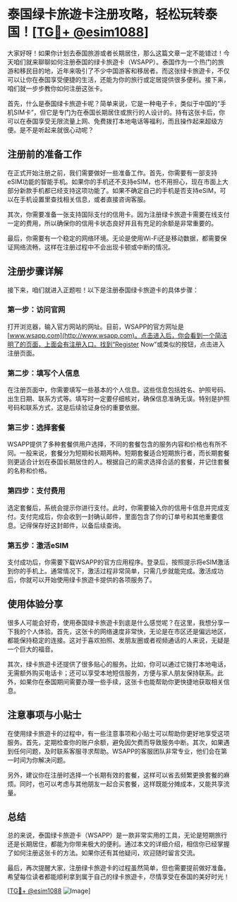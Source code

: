 # 泰国绿卡旅遊卡注册攻略，轻松玩转泰国！[[TG💪+ @esim1088](https://t.me/s/esim1088)]

大家好呀！如果你计划去泰国旅游或者长期居住，那么这篇文章一定不能错过！今天咱们就来聊聊如何注册泰国的绿卡旅遊卡（WSAPP）。泰国作为一个热门的旅游和移民目的地，近年来吸引了不少中国游客和移居者。而这张绿卡旅遊卡，不仅可以让你在泰国享受便捷的生活，还能为你的旅行或定居提供很多便利。接下来，咱们就一步步教你如何注册这张卡。

首先，什么是泰国绿卡旅遊卡呢？简单来说，它是一种电子卡，类似于中国的“手机SIM卡”，但它是专门为在泰国长期居住或旅行的人设计的。持有这张卡后，你可以在泰国享受无限流量上网、免费拨打本地电话等福利，而且操作起来超级方便。是不是听起来就很心动呢？

## 注册前的准备工作

在正式开始注册之前，我们需要做好一些准备工作。首先，你需要有一部支持eSIM功能的智能手机。如果你的手机还不支持eSIM，也不用担心，现在市面上大部分新款手机都已经支持这项功能了。如果不确定自己的手机是否支持eSIM，可以在手机设置里查找相关信息，或者直接咨询客服。

其次，你需要准备一张支持国际支付的信用卡。因为注册绿卡旅遊卡需要在线支付一定的费用，所以确保你的信用卡状态良好并且有充足的余额是非常重要的。

最后，你需要有一个稳定的网络环境。无论是使用Wi-Fi还是移动数据，都需要保证网络流畅，这样在注册过程中不会出现卡顿或中断的情况。

## 注册步骤详解

接下来，咱们就进入正题啦！以下是注册泰国绿卡旅遊卡的具体步骤：

### 第一步：访问官网

打开浏览器，输入官方网站的网址。目前，WSAPP的官方网址是[www.wsapp.com](http://www.wsapp.com)。点击进入后，你会看到一个简洁明了的页面，上面会有注册入口。找到“Register Now”或类似的按钮，点击进入注册页面。

### 第二步：填写个人信息

在注册页面中，你需要填写一些基本的个人信息。这些信息包括姓名、护照号码、出生日期、联系方式等。填写时一定要仔细核对，确保信息准确无误。特别是护照号码和联系方式，这是后续验证身份的重要依据。

### 第三步：选择套餐

WSAPP提供了多种套餐供用户选择，不同的套餐包含的服务内容和价格也有所不同。一般来说，套餐分为短期和长期两种。短期套餐适合短期旅行者，而长期套餐则更适合计划在泰国长期居住的人。根据自己的需求选择合适的套餐，并记住套餐的名称和价格。

### 第四步：支付费用

选定套餐后，系统会提示你进行支付。此时，你需要输入你的信用卡信息并完成支付。支付完成后，你会收到一封确认邮件，里面包含了你的订单号和其他重要信息。记得保存好这封邮件，以备后续查询。

### 第五步：激活eSIM

支付成功后，你需要下载WSAPP的官方应用程序。登录后，按照提示将eSIM激活到你的手机上。通常情况下，激活过程非常简单，只需几步就能完成。激活成功后，你就可以开始使用绿卡旅遊卡提供的各项服务了。

## 使用体验分享

很多人可能会好奇，使用泰国绿卡旅遊卡到底是什么感觉呢？在这里，我想分享一下我的个人体验。首先，这张卡的网络速度非常快，无论是在市区还是偏远地区，都能保持稳定的连接。这对于喜欢拍照、发朋友圈或者视频通话的人来说，无疑是一个巨大的福音。

其次，绿卡旅遊卡还提供了很多贴心的服务。比如，你可以通过它拨打本地电话，无需额外购买电话卡；还可以享受本地短信服务，方便与家人朋友保持联系。此外，如果你在泰国期间需要办理一些手续，这张卡也能帮助你更快捷地获取相关信息。

## 注意事项与小贴士

在使用绿卡旅遊卡的过程中，有一些注意事项和小贴士可以帮助你更好地享受这项服务。首先，定期检查你的账户余额，避免因欠费而导致服务中断。其次，如果遇到任何问题，及时联系客服寻求帮助。WSAPP的客服团队非常专业，他们会在第一时间为你解决问题。

另外，建议你在注册时选择一个长期有效的套餐，这样可以省去频繁更换套餐的麻烦。同时，也可以考虑与其他朋友一起合买套餐，这样既能分摊成本，又能共享流量。

## 总结

总的来说，泰国绿卡旅遊卡（WSAPP）是一款非常实用的工具，无论是短期旅行还是长期居住，都能为你带来极大的便利。通过本文的详细介绍，相信你已经掌握了如何注册这张卡的方法。如果你还有其他疑问，欢迎随时留言交流。

最后，再次提醒大家，注册绿卡旅遊卡的过程虽然简单，但也需要提前做好准备。希望每位读者都能顺利拿到属于自己的绿卡旅遊卡，尽情享受在泰国的美好时光！

[[TG💪+ @esim1088](https://t.me/s/esim1088) ![Image](https://i.postimg.cc/4NQfJmqS/Snipaste-2025-05-13-00-14-12.png)]